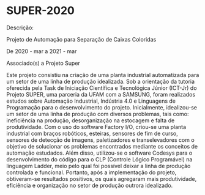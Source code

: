 # SUPER-2020

Descrição: 

Projeto de Automação para Separação de Caixas Coloridas 

De 2020 - mar a 2021 - mar

Associado(s) a Projeto Super

Este projeto consistiu na criação de uma planta industrial automatizada para um setor de uma linha de produção idealizada. Sob a orientação da tutoria oferecida pela Task de Iniciação Científica e Tecnológica Júnior (ICT-Jr) do Projeto SUPER, uma parceria da UFAM com a SAMSUNG, foram realizados estudos sobre Automação Industrial, Indústria 4.0 e Linguagens de Programação para o desenvolvimento do projeto. Inicialmente, idealizou-se um setor de uma linha de produção com diversos problemas, tais como: ineficiência na produção, desorganização na estocagem e falta de produtividade. Com o uso do software Factory I/O, criou-se uma planta industrial com braços robóticos, esteiras, sensores de fim de curso, sensores de detecção de imagens, paletizadores e transelevadores com o objetivo de solucionar os problemas encontrados mediante os conceitos de automação estudados. Além disso, utilizou-se o software Codesys para o desenvolvimento do código para o CLP (Controle Lógico Programável) na linguagem Ladder, meio pelo qual foi possível deixar a linha de produção controlada e funcional. Portanto, após a implementação do projeto, obtiveram-se resultados positivos, os quais agregaram mais produtividade, eficiência e organização no setor de produção outrora idealizado.
